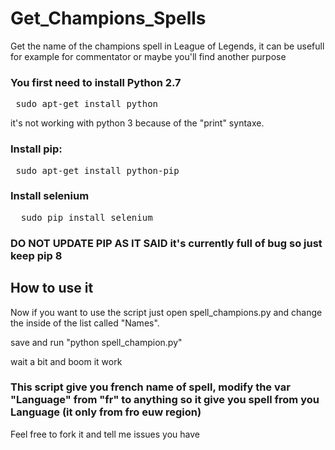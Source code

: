 # Get_Champions_Spells

Get the name of the champions spell in League of Legends, it can be usefull for example for commentator or maybe you'll find another purpose

### You first need to install Python 2.7 

<pre> sudo apt-get install python </pre>

it's not working with python 3 because of the "print" syntaxe.


### Install pip: 

<pre> sudo apt-get install python-pip </pre>

### Install selenium 

<pre>  sudo pip install selenium </pre>

### DO NOT UPDATE PIP AS IT SAID it's currently full of bug so just keep pip 8

## How to use it


Now if you want to use the script just open spell_champions.py and change the inside of the list called "Names".

save and run "python spell_champion.py"

wait a bit and boom it work 

### This script give you french name of spell, modify the var "Language" from "fr" to anything so it give you spell from you Language (it only from fro euw region)


Feel free to fork it and tell me issues you have 


